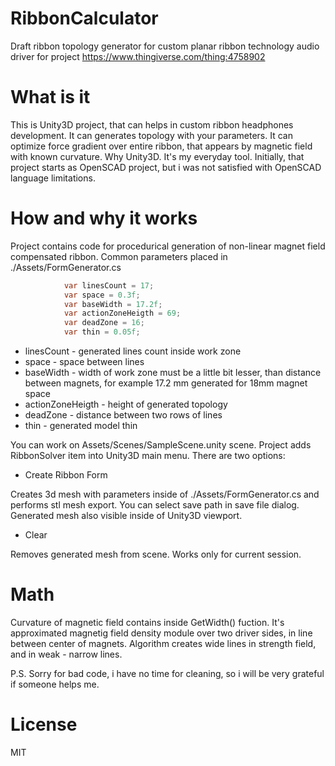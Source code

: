 # RibbonCalculator
Draft ribbon topology generator for custom planar ribbon technology audio driver for project https://www.thingiverse.com/thing:4758902

# What is it
This is Unity3D project, that can helps in custom ribbon headphones development. It can generates topology with your parameters. 
It can optimize force gradient over entire ribbon, that appears by magnetic field with known curvature. 
Why Unity3D. 
It's my everyday tool. Initially, that project starts as OpenSCAD project, but i was not satisfied with OpenSCAD language limitations. 

# How and why it works
Project contains code for procedurical generation of non-linear magnet field compensated ribbon.
Common parameters placed in ./Assets/FormGenerator.cs
```C#
            var linesCount = 17;
            var space = 0.3f;
            var baseWidth = 17.2f;
            var actionZoneHeigth = 69;
            var deadZone = 16;
            var thin = 0.05f;
```
 - linesCount - generated lines count inside work zone
 - space - space between lines
 - baseWidth - width of work zone must be a little bit lesser, than distance between magnets, for example 17.2 mm generated for 18mm magnet space
 - actionZoneHeigth - height of generated topology
 - deadZone - distance between two rows of lines
 - thin - generated model thin

You can work on Assets/Scenes/SampleScene.unity scene.
Project adds RibbonSolver item into Unity3D main menu.
There are two options:

- Create Ribbon Form

Creates 3d mesh with parameters inside of ./Assets/FormGenerator.cs and performs stl mesh export. You can select save path in save file dialog.
Generated mesh also visible inside of Unity3D viewport.

- Clear

Removes generated mesh from scene. Works only for current session.

# Math
Curvature of magnetic field contains inside GetWidth() fuction. It's approximated magnetig field density module over two driver sides, in line between center of magnets. Algorithm creates wide lines in strength field, and in weak - narrow lines.

P.S. Sorry for bad code, i have no time for cleaning, so i will be very grateful if someone helps me.

# License
MIT
